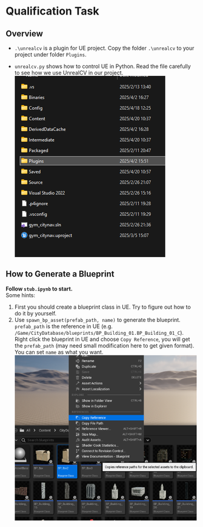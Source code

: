 # Qualification Task
## Overview
+ `.\unrealcv` is a plugin for UE project. Copy the folder `.\unrealcv` to your project under folder `Plugins`.

+ `unrealcv.py` shows how to control UE in Python. Read the file carefully to see how we use UnrealCV in our project. 
![alt text](image.png)

## How to Generate a Blueprint
**Follow `stub.ipynb` to start.** \
Some hints:

1. First you should create a blueprint class in UE. Try to figure out how to do it by yourself.
2. Use `spawn_bp_asset(prefab_path, name)` to generate the blueprint. `prefab_path` is the reference in UE (e.g. `/Game/CityDatabase/blueprints/BP_Building_01.BP_Building_01_C`). Right click the blueprint in UE and choose `Copy Reference`, you will get the `prefab_path` (may need small modification here to get given format).
You can set `name` as what you want.
![alt text](image1.png)